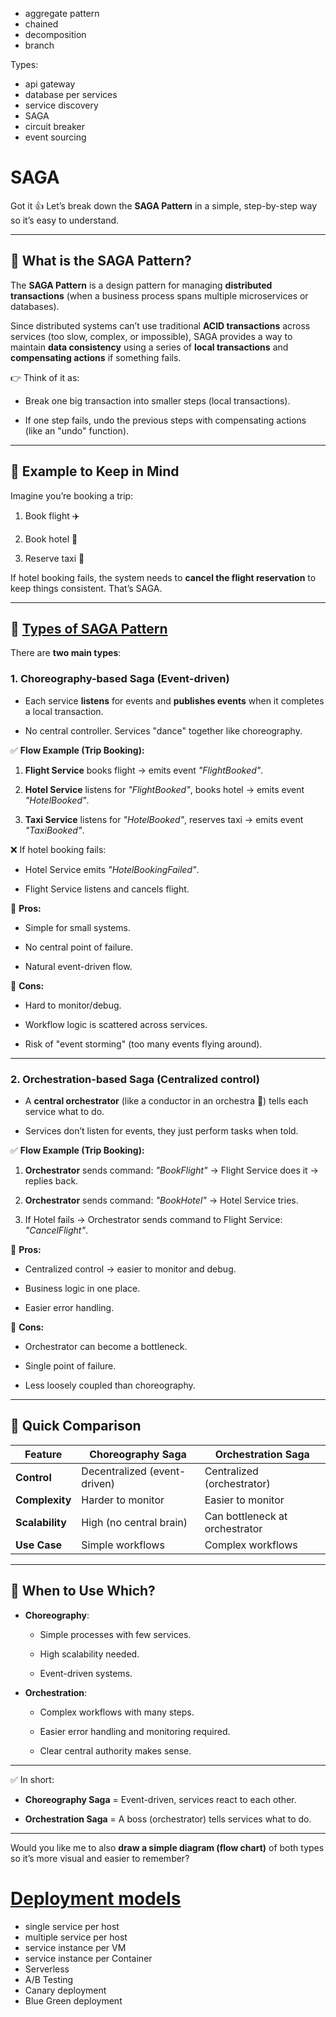 
- aggregate pattern
- chained
- decomposition
- branch

Types:
- api gateway
- database per services
- service discovery
- SAGA
- circuit breaker
- event sourcing



# SAGA

Got it 👍 Let’s break down the **SAGA Pattern** in a simple, step-by-step way so it’s easy to understand.

---

## 🔹 What is the SAGA Pattern?

The **SAGA Pattern** is a design pattern for managing **distributed transactions** (when a business process spans multiple microservices or databases).

Since distributed systems can’t use traditional **ACID transactions** across services (too slow, complex, or impossible), SAGA provides a way to maintain **data consistency** using a series of **local transactions** and **compensating actions** if something fails.

👉 Think of it as:

- Break one big transaction into smaller steps (local transactions).
    
- If one step fails, undo the previous steps with compensating actions (like an "undo" function).
    

---

## 🔹 Example to Keep in Mind

Imagine you’re booking a trip:

1. Book flight ✈️
    
2. Book hotel 🏨
    
3. Reserve taxi 🚕
    

If hotel booking fails, the system needs to **cancel the flight reservation** to keep things consistent. That’s SAGA.

---

## 🔹 [Types of SAGA Pattern ](https://medium.com/cloud-native-daily/microservices-patterns-part-04-saga-pattern-a7f85d8d4aa3)

There are **two main types**:

### 1. **Choreography-based Saga (Event-driven)**

- Each service **listens** for events and **publishes events** when it completes a local transaction.
    
- No central controller. Services "dance" together like choreography.
    

✅ **Flow Example (Trip Booking):**

1. **Flight Service** books flight → emits event _"FlightBooked"_.
    
2. **Hotel Service** listens for _"FlightBooked"_, books hotel → emits event _"HotelBooked"_.
    
3. **Taxi Service** listens for _"HotelBooked"_, reserves taxi → emits event _"TaxiBooked"_.
    

❌ If hotel booking fails:

- Hotel Service emits _"HotelBookingFailed"_.
    
- Flight Service listens and cancels flight.
    

🔹 **Pros:**

- Simple for small systems.
    
- No central point of failure.
    
- Natural event-driven flow.
    

🔹 **Cons:**

- Hard to monitor/debug.
    
- Workflow logic is scattered across services.
    
- Risk of "event storming" (too many events flying around).
    

---

### 2. **Orchestration-based Saga (Centralized control)**

- A **central orchestrator** (like a conductor in an orchestra 🎼) tells each service what to do.
    
- Services don’t listen for events, they just perform tasks when told.
    

✅ **Flow Example (Trip Booking):**

1. **Orchestrator** sends command: _"BookFlight"_ → Flight Service does it → replies back.
    
2. **Orchestrator** sends command: _"BookHotel"_ → Hotel Service tries.
    
3. If Hotel fails → Orchestrator sends command to Flight Service: _"CancelFlight"_.
    

🔹 **Pros:**

- Centralized control → easier to monitor and debug.
    
- Business logic in one place.
    
- Easier error handling.
    

🔹 **Cons:**

- Orchestrator can become a bottleneck.
    
- Single point of failure.
    
- Less loosely coupled than choreography.
    

---

## 🔹 Quick Comparison

| Feature         | Choreography Saga            | Orchestration Saga             |
| --------------- | ---------------------------- | ------------------------------ |
| **Control**     | Decentralized (event-driven) | Centralized (orchestrator)     |
| **Complexity**  | Harder to monitor            | Easier to monitor              |
| **Scalability** | High (no central brain)      | Can bottleneck at orchestrator |
| **Use Case**    | Simple workflows             | Complex workflows              |

---

## 🔹 When to Use Which?

- **Choreography**:
    
    - Simple processes with few services.
        
    - High scalability needed.
        
    - Event-driven systems.
        
- **Orchestration**:
    
    - Complex workflows with many steps.
        
    - Easier error handling and monitoring required.
        
    - Clear central authority makes sense.
        

---

✅ In short:

- **Choreography Saga** = Event-driven, services react to each other.
    
- **Orchestration Saga** = A boss (orchestrator) tells services what to do.
    

---

Would you like me to also **draw a simple diagram (flow chart)** of both types so it’s more visual and easier to remember?




# [Deployment models](https://dennylesmana.medium.com/microservices-deployment-patterns-ca1343c89e13)
- single service per host
- multiple service per host
- service instance per VM
- service instance per Container
- Serverless
- A/B Testing
- Canary deployment
- Blue Green deployment

